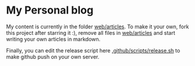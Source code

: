 # My Personal blog

My content is currently in the folder [web/articles](web/articles). To make it your own, fork this project after starring it :), remove all files in [web/articles](web/articles) and start writing your own articles in markdown. 

Finally, you can edit the release script here [.github/scripts/release.sh](.github/scripts/release.sh) to make github push on your own server.